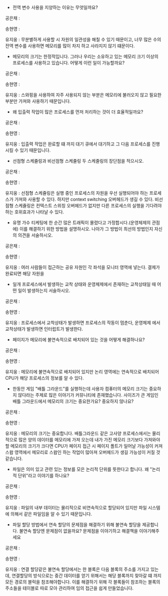 - 전역 변수 사용을 지양하는 이유는 무엇일까요?

공은채 :

송현영 :

유지웅 : 무분별하게 사용할 시 자원의 일관성을 해칠 수 있기 때문이고, 너무 많은 수의 전역 변수를 사용하면 메모리를 많이 차지 하고 사라지지 않기 떄문이다.

- 메모리의 크기는 한정적입니다. 그러나 우리는 소유하고 있는 메모리 크기 이상의 프로세스를 사용하고 있습니다. 어떻게 이런 일이 가능할까요?

공은채 :

송현영 :

유지웅 : 스와핑을 사용하여 자주 사용되지 않는 부분은 메모리에 불러오지 않고 필요한 부분만 가져와 사용하기 때문입니다.

- 왜 입출력 작업이 많은 프로세스를 먼저 처리하는 것이 더 효율적일까요?

공은채 :

송현영 :

유지웅 : 입출력 작업은 완료할 떄 까지 대기 큐에서 대기하고 그 다음 프로세스를 진행시킬 수 있기 때문입니다.

- 선점형 스케쥴링과 비선점형 스케쥴링 두 스케줄링의 장단점을 적으시오.

공은채 :

송현영 :

유지웅 : 선점형 스케쥴링은 실행 중인 프로세스의 자원을 우선 실행되어야 하는 프로세스가 가져와 사용할 수 있다. 하지만 context switching 오버헤드가 생길 수 있다.
         비선점형 스케쥴링은 컨텍스트 스위칭 오버헤드가 없지만 다른 프로세스의 실행을 기다려야 하는 호위효과가 나타날 수 있다.

- 유명 가수 티케팅에 한 순간 많은 트래픽이 몰렸다고 가정합시다.(운영체제의 관점에) 이를 해결하기 위한 방법을 설명하시오. 나아가 그 방법이 최선의 방법인지 자신의 의견을 서술하시오.

공은채 :

송현영 :

유지웅 : 여러 사람들이 접근하는 공유 자원인 각 좌석을 모니터 영역에 넣는다. 결제가 완료되면 해당 자원을

- 일개 프로세스에서 발생하는 교착 상태와 운영체제에서 존재하는 교착상태일 때 어떤 일이 발생하는지 서술하시오.

공은채 :

송현영 :

유지웅 : 프로세스에서 교착상태가 발생하면 프로세스의 작동이 멈춘다, 운영체제 에서 교착상태가 발생하면 인터럽트가 발생한다.

- 페이지가 메모리에 불연속적으로 배치되어 있는 것을 어떻게 해결하나요?

공은채 :

송현영 :

유지웅 : 메모리에 불연속적으로 배치되어 있지만 논리 영역에는 연속적으로 배치되어 CPU가 해당 프로세스의 정보를 알 수 있다.

- 한동안 게임 "배틀 그라운드"를 실행하는데 사용자 컴퓨터의 메모리 크기는 중요하지 않다라는 주제로 많은 이야기가 커뮤니티에 존재했습니다.
사이즈가 큰 게임인 배틀 그라운드에서 메모리의 크기는 중요한가요? 중요하지 않나요?

공은채 :

송현영 :

유지웅 : 메모리의 크기는 중요합니다. 배틀그라운드 같은 고사양 프로세스에서는 물리적으로 많은 양의 데이터를 메모리에 가져 오는데 내가 가진 메모리 크기보다 가져와야 할 메모리의 크기가 크다면 CPU가 페이지 접근 시 페이지 폴트가 일어날 가능성이 커져 스왑 영역에서 메모리로 스왑인 하는 작업이 많아져 오버헤드가 생길 가능성이 커질 것 같습니다.

- 파일은 의미 있고 관련 있는 정보를 모은 논리적 단위를 뜻한다고 합니다. 왜 "논리적 단위"라고 이야기를 하나요?

공은채 :

송현영 :

유지웅 : 파일의 내부 데이터는 물리적으로 비연속적으로 할당되어 있지만 파일 시스템에 의해서 같은 파일임을 알 수 있기 때문입니다.

- 파일 할당 방법에서 연속 할당의 문제점을 해결하기 위해 불연속 할당을 제공합니다. 불연속 할당엔 문제점이 없을까요? 문제점을 이야기하고 해결책을 이야기해주세요

공은채 :

송현영 :

유지웅 : 연결 할당같은 불연속 할당에서는 한 블록은 다음 블록의 주소를 가지고 있는데, 연결할당의 방식으로는 중간 데이터를 얻기 위해서는 해당 블록까지 찾아갈 떄 까지 모든 경로의 블럭을 참조해야합니다. 이를 해결하기 위해 각 블록들이 참조하는 블록의 주소들을 테이블로 따로 모아 관리하여 임의 접근을 쉽게 만들었습니다.